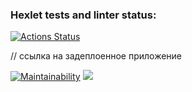 ### Hexlet tests and linter status:
[![Actions Status](https://github.com/v-b-a/java-project-73/workflows/hexlet-check/badge.svg)](https://github.com/v-b-a/java-project-73/actions)

// ссылка на задеплоенное приложение

[![Maintainability](https://api.codeclimate.com/v1/badges/a9509517ff0d61ca14ef/maintainability)](https://codeclimate.com/github/v-b-a/java-project-73/maintainability)
<a href="https://codeclimate.com/github/v-b-a/java-project-73/test_coverage"><img src="https://api.codeclimate.com/v1/badges/a9509517ff0d61ca14ef/test_coverage" /></a>